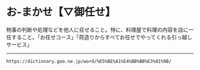 # お‐まかせ【▽御任せ】

物事の判断や処理などを他人に任せること。特に、料理屋で料理の内容を店に一任すること。「お任せコース」「荷造りからすべてお任せでやってくれる引っ越しサービス」

---
`https://dictionary.goo.ne.jp/word/%E5%BE%A1%E4%BB%BB%E3%81%9B/`